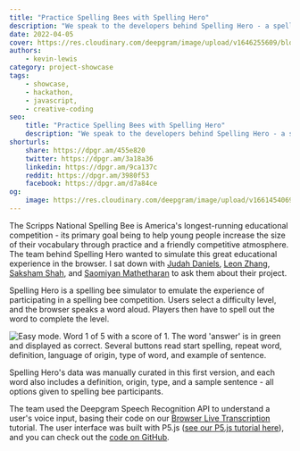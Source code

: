 ```yaml
---
title: "Practice Spelling Bees with Spelling Hero"
description: "We speak to the developers behind Spelling Hero - a spelling bee simulator complete with contextual usage and multi-difficulty. Learn more here."
date: 2022-04-05
cover: https://res.cloudinary.com/deepgram/image/upload/v1646255609/blog/2022/04/practice-spelling-bees-hero/cover.jpg
authors:
    - kevin-lewis
category: project-showcase
tags:
    - showcase,
    - hackathon,
    - javascript,
    - creative-coding
seo:
    title: "Practice Spelling Bees with Spelling Hero"
    description: "We speak to the developers behind Spelling Hero - a spelling bee simulator complete with contextual usage and multi-difficulty. Learn more here."
shorturls:
    share: https://dpgr.am/455e820
    twitter: https://dpgr.am/3a18a36
    linkedin: https://dpgr.am/9ca137c
    reddit: https://dpgr.am/3980f53
    facebook: https://dpgr.am/d7a84ce
og:
    image: https://res.cloudinary.com/deepgram/image/upload/v1661454069/blog/practice-spelling-bees-hero/ograph.png
---
```


The Scripps National Spelling Bee is America's longest-running educational competition - its primary goal being to help young people increase the size of their vocabulary through practice and a friendly competitive atmosphere. The team behind Spelling Hero wanted to simulate this great educational experience in the browser. I sat down with [Judah Daniels](https://www.linkedin.com/in/judah-daniels/), [Leon Zhang](https://www.linkedin.com/in/leon-bz/), [Saksham Shah](https://www.linkedin.com/in/saksham-shah-9803581b9/), and [Saomiyan Mathetharan](https://linkedin.com/in/saomiyan-mathetharan) to ask them about their project.

Spelling Hero is a spelling bee simulator to emulate the experience of participating in a spelling bee competition. Users select a difficulty level, and the browser speaks a word aloud. Players then have to spell out the word to complete the level.

![Easy mode. Word 1 of 5 with a score of 1. The word 'answer' is in green and displayed as correct. Several buttons read start spelling, repeat word, definition, language of origin, type of word, and example of sentence.](https://res.cloudinary.com/deepgram/image/upload/v1646255611/blog/2022/04/practice-spelling-bees-hero/screenshot.png)

Spelling Hero's data was manually curated in this first version, and each word also includes a definition, origin, type, and a sample sentence - all options given to spelling bee participants.

The team used the Deepgram Speech Recognition API to understand a user's voice input, basing their code on our [Browser Live Transcription](https://developers.deepgram.com/blog/2021/11/live-transcription-mic-browser/) tutorial. The user interface was built with P5.js ([see our P5.js tutorial here](https://developers.deepgram.com/blog/2022/03/p5js-getting-started/)), and you can check out the [code on GitHub](https://github.com/saksham-shah/deepgram-game).

